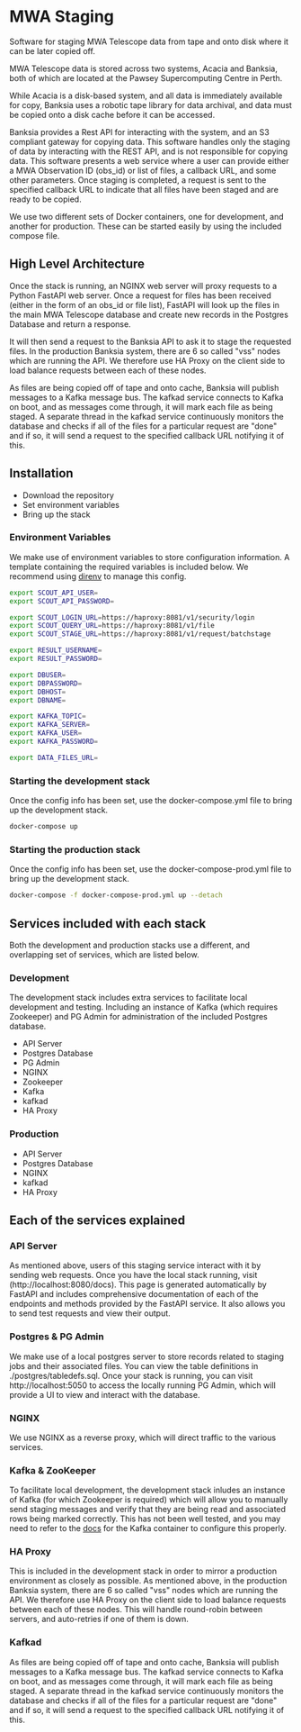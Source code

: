 # MWA Staging

Software for staging MWA Telescope data from tape and onto disk where it can be later copied off.

MWA Telescope data is stored across two systems, Acacia and Banksia, both of which are located at the Pawsey Supercomputing Centre in Perth.

While Acacia is a disk-based system, and all data is immediately available for copy, Banksia uses a robotic tape library for data archival, and data must be copied onto a disk cache before it can be accessed.

Banksia provides a Rest API for interacting with the system, and an S3 compliant gateway for copying data. This software handles only the staging of data by interacting with the REST API, and is not responsible for copying data. This software presents a web service where a user can provide either a MWA Observation ID (obs_id) or list of files, a callback URL, and some other parameters. Once staging is completed, a request is sent to the specified callback URL to indicate that all files have been staged and are ready to be copied.

We use two different sets of Docker containers, one for development, and another for production. These can be started easily by using the included compose file.

## High Level Architecture
Once the stack is running, an NGINX web server will proxy requests to a Python FastAPI web server. Once a request for files has been received (either in the form of an obs_id or file list), FastAPI will look up the files in the main MWA Telescope database and create new records in the Postgres Database and return a response.

It will then send a request to the Banksia API to ask it to stage the requested files. In the production Banksia system, there are 6 so called "vss" nodes which are running the API. We therefore use HA Proxy on the client side to load balance requests between each of these nodes.

As files are being copied off of tape and onto cache, Banksia will publish messages to a Kafka message bus. The kafkad service connects to Kafka on boot, and as messages come through, it will mark each file as being staged. A separate thread in the kafkad service continuously monitors the database and checks if all of the files for a particular request are "done" and if so, it will send a request to the specified callback URL notifying it of this.

## Installation
- Download the repository
- Set environment variables
- Bring up the stack

### Environment Variables
We make use of environment variables to store configuration information. A template containing the required variables is included below. We recommend using [direnv](https://direnv.net/) to manage this config.
```bash
export SCOUT_API_USER=
export SCOUT_API_PASSWORD=

export SCOUT_LOGIN_URL=https://haproxy:8081/v1/security/login
export SCOUT_QUERY_URL=https://haproxy:8081/v1/file
export SCOUT_STAGE_URL=https://haproxy:8081/v1/request/batchstage

export RESULT_USERNAME=
export RESULT_PASSWORD=

export DBUSER=
export DBPASSWORD=
export DBHOST=
export DBNAME=

export KAFKA_TOPIC=
export KAFKA_SERVER=
export KAFKA_USER=
export KAFKA_PASSWORD=

export DATA_FILES_URL=
```

### Starting the development stack
Once the config info has been set, use the docker-compose.yml file to bring up the development stack.
```bash
docker-compose up
```

### Starting the production stack
Once the config info has been set, use the docker-compose-prod.yml file to bring up the development stack.
```bash
docker-compose -f docker-compose-prod.yml up --detach
```

## Services included with each stack
Both the development and production stacks use a different, and overlapping set of services, which are listed below.

### Development
The development stack includes extra services to facilitate local development and testing. Including an instance of Kafka (which requires Zookeeper) and PG Admin for administration of the included Postgres database.

- API Server
- Postgres Database
- PG Admin
- NGINX
- Zookeeper
- Kafka
- kafkad
- HA Proxy

### Production
- API Server
- Postgres Database
- NGINX
- kafkad
- HA Proxy

## Each of the services explained

### API Server
As mentioned above, users of this staging service interact with it by sending web requests. Once you have the local stack running, visit (http://localhost:8080/docs). This page is generated automatically by FastAPI and includes comprehensive documentation of each of the endpoints and methods provided by the FastAPI service. It also allows you to send test requests and view their output.

### Postgres & PG Admin
We make use of a local postgres server to store records related to staging jobs and their associated files. You can view the table definitions in ./postgres/tabledefs.sql. Once your stack is running, you can visit http://localhost:5050 to access the locally running PG Admin, which will provide a UI to view and interact with the database. 

### NGINX
We use NGINX as a reverse proxy, which will direct traffic to the various services.

### Kafka & ZooKeeper
To facilitate local development, the development stack inludes an instance of Kafka (for which Zookeeper is required) which will allow you to manually send staging messages and verify that they are being read and associated rows being marked correctly. This has not been well tested, and you may need to refer to the [docs](https://hub.docker.com/r/wurstmeister/kafka) for the Kafka container to configure this properly.

### HA Proxy
This is included in the development stack in order to mirror a production environment as closely as possible. As mentioned above, in the production Banksia system, there are 6 so called "vss" nodes which are running the API. We therefore use HA Proxy on the client side to load balance requests between each of these nodes. This will handle round-robin between servers, and auto-retries if one of them is down.

### Kafkad
As files are being copied off of tape and onto cache, Banksia will publish messages to a Kafka message bus. The kafkad service connects to Kafka on boot, and as messages come through, it will mark each file as being staged. A separate thread in the kafkad service continuously monitors the database and checks if all of the files for a particular request are "done" and if so, it will send a request to the specified callback URL notifying it of this.